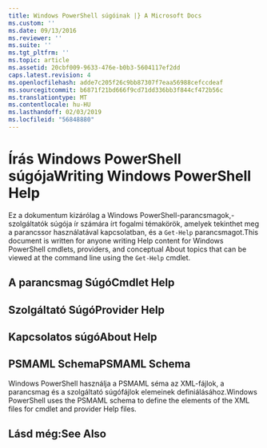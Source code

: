 ```yaml
---
title: Windows PowerShell súgóinak |} A Microsoft Docs
ms.custom: ''
ms.date: 09/13/2016
ms.reviewer: ''
ms.suite: ''
ms.tgt_pltfrm: ''
ms.topic: article
ms.assetid: 20cbf009-9633-476e-b0b3-5604117ef2dd
caps.latest.revision: 4
ms.openlocfilehash: adde7c205f26c9bb87307f7eaa56988cefccdeaf
ms.sourcegitcommit: b6871f21bd666f9cd71dd336bb3f844cf472b56c
ms.translationtype: MT
ms.contentlocale: hu-HU
ms.lasthandoff: 02/03/2019
ms.locfileid: "56848880"
---
```

# <a name="writing-windows-powershell-help"></a><span data-ttu-id="d327c-102">Írás Windows PowerShell súgója</span><span class="sxs-lookup"><span data-stu-id="d327c-102">Writing Windows PowerShell Help</span></span>

<span data-ttu-id="d327c-103">Ez a dokumentum kizárólag a Windows PowerShell-parancsmagok,-szolgáltatók súgója ír számára írt fogalmi témakörök, amelyek tekinthet meg a parancssor használatával kapcsolatban, és a `Get-Help` parancsmagot.</span><span class="sxs-lookup"><span data-stu-id="d327c-103">This document is written for anyone writing Help content for Windows PowerShell cmdlets, providers, and conceptual About topics that can be viewed at the command line using the `Get-Help` cmdlet.</span></span>

## <a name="cmdlet-help"></a><span data-ttu-id="d327c-104">A parancsmag Súgó</span><span class="sxs-lookup"><span data-stu-id="d327c-104">Cmdlet Help</span></span>

## <a name="provider-help"></a><span data-ttu-id="d327c-105">Szolgáltató Súgó</span><span class="sxs-lookup"><span data-stu-id="d327c-105">Provider Help</span></span>

## <a name="about-help"></a><span data-ttu-id="d327c-106">Kapcsolatos súgó</span><span class="sxs-lookup"><span data-stu-id="d327c-106">About Help</span></span>

## <a name="psmaml-schema"></a><span data-ttu-id="d327c-107">PSMAML Schema</span><span class="sxs-lookup"><span data-stu-id="d327c-107">PSMAML Schema</span></span>

 <span data-ttu-id="d327c-108">Windows PowerShell használja a PSMAML séma az XML-fájlok, a parancsmag és a szolgáltató súgófájlok elemeinek definiálásához.</span><span class="sxs-lookup"><span data-stu-id="d327c-108">Windows PowerShell uses the PSMAML schema to define the elements of the XML files for cmdlet and provider Help files.</span></span>

## <a name="see-also"></a><span data-ttu-id="d327c-109">Lásd még:</span><span class="sxs-lookup"><span data-stu-id="d327c-109">See Also</span></span>
